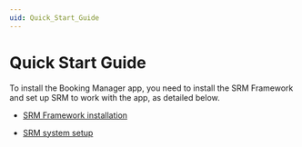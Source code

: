 ```yaml
---
uid: Quick_Start_Guide
---
```


# Quick Start Guide

To install the Booking Manager app, you need to install the SRM Framework and set up SRM to work with the app, as detailed below.

- [SRM Framework installation](SRM_Framework_installation.md)

- [SRM system setup](SRM_system_setup.md)
